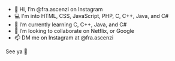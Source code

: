 - 👋 Hi, I’m @fra.ascenzi on Instagram
- 💻 I'm into HTML, CSS, JavaScript, PHP, C, C++, Java, and C#
- 🌱 I’m currently learning C, C++, Java, and C#
- 💞️ I’m looking to collaborate on Netflix, or Google
- 📫 DM me on Instagram at @fra.ascenzi

See ya 👋
